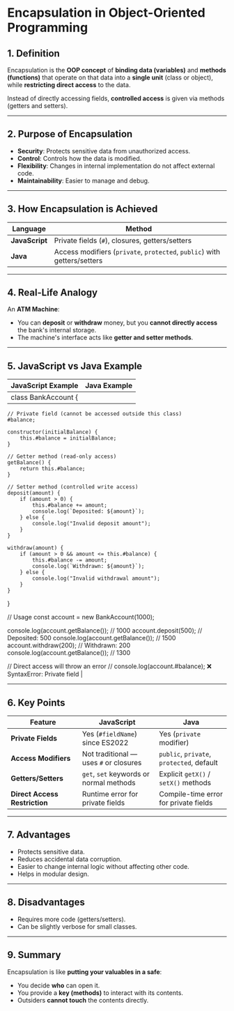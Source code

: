 # Encapsulation in Object-Oriented Programming

## 1. Definition
Encapsulation is the **OOP concept** of **binding data (variables)** and **methods (functions)** that operate on that data into a **single unit** (class or object), while **restricting direct access** to the data.

Instead of directly accessing fields, **controlled access** is given via methods (getters and setters).

---

## 2. Purpose of Encapsulation
- **Security**: Protects sensitive data from unauthorized access.
- **Control**: Controls how the data is modified.
- **Flexibility**: Changes in internal implementation do not affect external code.
- **Maintainability**: Easier to manage and debug.

---

## 3. How Encapsulation is Achieved
| Language | Method |
|----------|--------|
| **JavaScript** | Private fields (`#`), closures, getters/setters |
| **Java** | Access modifiers (`private`, `protected`, `public`) with getters/setters |

---

## 4. Real-Life Analogy
An **ATM Machine**:  
- You can **deposit** or **withdraw** money, but you **cannot directly access** the bank's internal storage.  
- The machine's interface acts like **getter and setter methods**.

---

## 5. JavaScript vs Java Example

| **JavaScript Example** | **Java Example** |
|------------------------|------------------|
|class BankAccount {
    // Private field (cannot be accessed outside this class)
    #balance;

    constructor(initialBalance) {
        this.#balance = initialBalance;
    }

    // Getter method (read-only access)
    getBalance() {
        return this.#balance;
    }

    // Setter method (controlled write access)
    deposit(amount) {
        if (amount > 0) {
            this.#balance += amount;
            console.log(`Deposited: ${amount}`);
        } else {
            console.log("Invalid deposit amount");
        }
    }

    withdraw(amount) {
        if (amount > 0 && amount <= this.#balance) {
            this.#balance -= amount;
            console.log(`Withdrawn: ${amount}`);
        } else {
            console.log("Invalid withdrawal amount");
        }
    }
}

// Usage
const account = new BankAccount(1000);

console.log(account.getBalance()); // 1000
account.deposit(500);              // Deposited: 500
console.log(account.getBalance()); // 1500
account.withdraw(200);             // Withdrawn: 200
console.log(account.getBalance()); // 1300

// Direct access will throw an error
// console.log(account.#balance); ❌ SyntaxError: Private field
|

---

## 6. Key Points

| Feature | JavaScript | Java |
|---------|------------|------|
| **Private Fields** | Yes (`#fieldName`) since ES2022 | Yes (`private` modifier) |
| **Access Modifiers** | Not traditional — uses `#` or closures | `public`, `private`, `protected`, default |
| **Getters/Setters** | `get`, `set` keywords or normal methods | Explicit `getX()` / `setX()` methods |
| **Direct Access Restriction** | Runtime error for private fields | Compile-time error for private fields |

---

## 7. Advantages
- Protects sensitive data.
- Reduces accidental data corruption.
- Easier to change internal logic without affecting other code.
- Helps in modular design.

---

## 8. Disadvantages
- Requires more code (getters/setters).
- Can be slightly verbose for small classes.

---

## 9. Summary
Encapsulation is like **putting your valuables in a safe**:
- You decide **who** can open it.
- You provide a **key (methods)** to interact with its contents.
- Outsiders **cannot touch** the contents directly.


